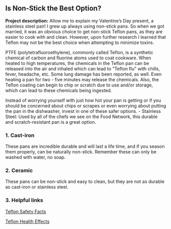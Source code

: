 ## Is Non-Stick the Best Option?

**Project description:** Allow me to explain my Valentine’s Day present, a stainless steel pan! I grew up always using non-stick pans. So when we got married, it was an obvious choice to get non-stick Teflon pans, as they are easier to cook with and clean. However, upon further research I learned that Teflon may not be the best choice when attempting to minimize toxins.

PTFE (polytetrafluoroethylene), commonly called Teflon, is a synthetic chemical of carbon and fluorine atoms used to coat cookware. When heated to high temperatures, the chemicals in the Teflon pan can be released into the air and inhaled which can lead to "Teflon flu" with chills, fever, headache, etc. Some lung damage has been reported, as well. Even heating a pan for two - five minutes may release the chemicals. Also, the Teflon coating can begin to chip or scratch due to use and/or storage, which can lead to these chemicals being ingested.

Instead of worrying yourself with just how hot your pan is getting or if you should be concerned about chips or scrapes or even worrying about putting the pan in the dishwasher, invest in one of these safer options. - Stainless Steel: Used by all of the chefs we see on the Food Network, this durable and scratch-resistant pan is a great option.

### 1. Cast-iron

These pans are incredible durable and will last a life time, and if you season them properly, can be naturally non-stick. Remember these can only be washed with water, no soap.

### 2. Ceramic

These pans can be non-stick and easy to clean, but they are not as durable as cast-iron or stainless steel.

### 3. Helpful links

<a href="https://www.goodhousekeeping.com/cooking-tools/cookware-reviews/a17426/nonstick-cookware-safety-facts/">Teflon Safety Facts</a> 

[Teflon Health Effects](https://www.healthline.com/nutrition/nonstick-cookware-safety#section5)

